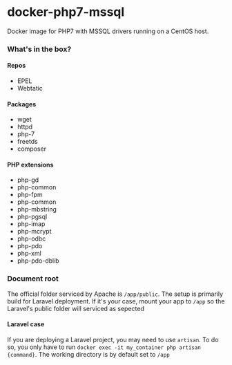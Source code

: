 # docker-php7-mssql
Docker image for PHP7 with MSSQL drivers running on a CentOS host.

### What's in the box?

#### Repos

- EPEL
- Webtatic

#### Packages
- wget
- httpd
- php-7
- freetds
- composer

#### PHP extensions
- php-gd
- php-common
- php-fpm
- php-common
- php-mbstring
- php-pgsql
- php-imap
- php-mcrypt
- php-odbc
- php-pdo
- php-xml
- php-pdo-dblib

### Document root

The official folder serviced by Apache is `/app/public`. The setup is primarily build for Laravel deployment. If it's your case, mount your app to `/app` so the Laravel's public folder will serviced as sepected


#### Laravel case

If you are deploying a Laravel project, you may need to use `artisan`. To do so, you only have to run `docker exec -it my_container php artisan {command}`. The working directory is by default set to `/app`
